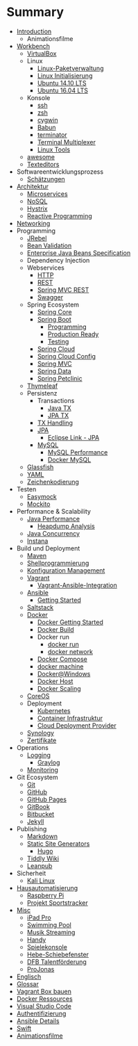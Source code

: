 # Summary

* [Introduction](README.md)
  * Animationsfilme
* [Workbench](workbench.md)
  * [VirtualBox](virtualbox.md)
  * Linux
    * [Linux-Paketverwaltung](linux_paketverwaltung.md)
    * [Linux Initialisierung](linux_initialization.md)
    * [Ubuntu 14.10 LTS](ubuntu_1410_lts.md)
    * [Ubuntu 16.04 LTS](ubuntu_1604_lts.md)
  * Konsole
    * [ssh](ssh.md)
    * [zsh](zsh.md)
    * [cygwin](cygwin.md)
    * [Babun](babun.md)
    * [terminator](terminator.md)
    * [Terminal Multiplexer](terminalMultiplexer.md)
    * [Linux Tools](linux_tools.md)
  * [awesome](awesome.md)
  * [Texteditors](texteditors.md)
* Softwareentwicklungsprozess
  * [Schätzungen](estimations.md)
* [Architektur](architecture.md)
  * [Microservices](microservices.md)
  * [NoSQL](nosql.md)
  * [Hystrix](hystrix.md)
  * [Reactive Programming](reactiveProgramming.md)
* [Networking](networking.md)
* Programming
  * [JRebel](jrebel.md)
  * [Bean Validation](java_beanValidation.md)
  * [Enterprise Java Beans Specification](ejb.md)
  * Dependency Injection
  * Webservices
    * [HTTP](http.md)
    * [REST](rest.md)
    * [Spring MVC REST](springMvc_rest.md)
    * [Swagger](swagger.md)
  * Spring Ecosystem
    * [Spring Core](springCore.md)
    * [Spring Boot](springBoot.md)
      * [Programming](springBoot_programming.md)
      * [Production Ready](springBoot_productionReady.md)
      * [Testing](springBoot_testing.md)
    * [Spring Cloud](springCloud.md)
    * [Spring Cloud Config](springCloudConfig.md)
    * [Spring MVC](springMvc.md)
    * [Spring Data](springData.md)
    * [Spring Petclinic](spring_petclinic.md)
  * [Thymeleaf](thymeleaf.md)
  * Persistenz
    * Transactions
      * [Java TX](java_transactions.md)
      * [JPA TX](jpa_txHandling.md)
    * [TX Handling](txHandling.md)
    * [JPA](jpa.md)
      * [Eclipse Link - JPA](jpa_eclipseLink.md)
    * [MySQL](mysql.md)
      * [MySQL Performance](mysql_performance.md)
      * [Docker MySQL](docker_mysql.md)
  * [Glassfish](glassfish.md)
  * [YAML](yaml.md)
  * [Zeichenkodierung](characterEncoding.md)
* Testen
  * [Easymock](easymock.md)
  * [Mockito](mockito.md)
* Performance & Scalability
  * [Java Performance](java_performance.md)
    * [Heapdump Analysis](heapdump_analysis.md)
  * [Java Concurrency](java_concurrency.md)
  * [Instana](instana.md)
* Build und Deployment
  * [Maven](maven.md)
  * [Shellprogrammierung](shellprogramming.md)
  * [Konfiguration Management](configurationManagement.md)
  * [Vagrant](vagrant.md)
    * [Vagrant-Ansible-Integration](vagrant_ansibleIntegration.md)
  * [Ansible](ansible.md)
    * [Getting Started](ansible_gettingStarted.md)
  * [Saltstack](saltstack.md)
  * [Docker](docker.md)
    * [Docker Getting Started](docker_gettingStarted.md)
    * [Docker Build](docker_build.md)
    * Docker run
      * [docker run](docker_run.md)
      * [docker network](docker_network.md)
    * [Docker Compose](docker_compose.md)
    * [docker machine](docker_machine.md)
    * [Docker@Windows](docker_windows.md)
    * [Docker Host](docker_host.md)
    * [Docker Scaling](docker_scaling.md)
  * [CoreOS](coreos.md)
  * Deployment
    * [Kubernetes](kubernetes.md)
    * [Container Infrastruktur](containerInfrastructure.md)
    * [Cloud Deployment Provider](cloudDeployment_provider.md)
  * [Synology](synology.md)
  * [Zertifikate](certificates.md)
* Operations
  * [Logging](logging.md)
    * [Graylog](graylog.md)
  * [Monitoring](monitoring.md)
* Git Ecosystem
  * [Git](git.md)
  * [GitHub](github.md)
  * [GitHub Pages](githubPages.md)
  * [GitBook](gitbook.md)
  * [Bitbucket](bitbucket.md)
  * [Jekyll](jekyll.md)
* Publishing
  * [Markdown](markdown.md)
  * [Static Site Generators](staticSiteGenerators.md)
    * [Hugo](hugo.md)
  * [Tiddly Wiki](tiddlyWiki.md)
  * [Leanpub](leanpub.md)
* Sicherheit
  * [Kali Linux](kaliLinux.md)
* [Hausautomatisierung](homeAutomation.md)
  * [Raspberry Pi](raspberrypi.md)
  * [Projekt Sportstracker](projekt_sportstracker.md)
* [Misc](misc.md)
  * [iPad Pro](ipadPro.md)
  * [Swimming Pool](swimmingPool.md)
  * [Musik Streaming](musicstreaming.md)
  * [Handy](handy.md)
  * [Spielekonsole](spielekonsole.md)
  * [Hebe-Schiebefenster](hebe-schiebefenster.md)
  * [DFB Talentförderung](dfb-talentforderung.md)
  * [ProJonas](projonas.md)
* [Englisch](englisch.md)
* [Glossar](GLOSSARY.md)
* [Vagrant Box bauen](vagrant_buildBox.md)
* [Docker Ressources](docker_resources.md)
* [Visual Studio Code](visualstudiocode.md)
* [Authentifizierung](authentitication.md)
* [Ansible Details](ansible_details.md)
* [Swift](swift.md)
* [Animationsfilme](animationsfilme.md)

